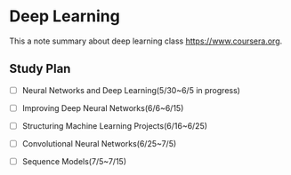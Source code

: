 # Deep Learning
This a note summary about deep learning class https://www.coursera.org.

## Study Plan
- [ ] Neural Networks and Deep Learning(5/30~6/5 in progress)
- [ ] Improving Deep Neural Networks(6/6~6/15)
- [ ] Structuring Machine Learning Projects(6/16~6/25)
- [ ] Convolutional Neural Networks(6/25~7/5)
- [ ] Sequence Models(7/5~7/15)


